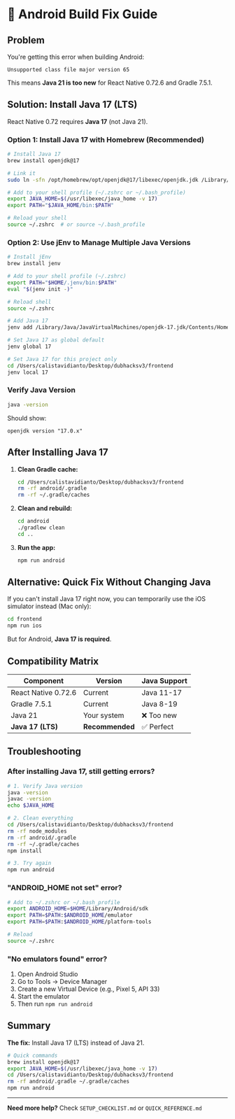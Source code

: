 # 🔧 Android Build Fix Guide

## Problem

You're getting this error when building Android:
```
Unsupported class file major version 65
```

This means **Java 21 is too new** for React Native 0.72.6 and Gradle 7.5.1.

## Solution: Install Java 17 (LTS)

React Native 0.72 requires **Java 17** (not Java 21).

### Option 1: Install Java 17 with Homebrew (Recommended)

```bash
# Install Java 17
brew install openjdk@17

# Link it
sudo ln -sfn /opt/homebrew/opt/openjdk@17/libexec/openjdk.jdk /Library/Java/JavaVirtualMachines/openjdk-17.jdk

# Add to your shell profile (~/.zshrc or ~/.bash_profile)
export JAVA_HOME=$(/usr/libexec/java_home -v 17)
export PATH="$JAVA_HOME/bin:$PATH"

# Reload your shell
source ~/.zshrc  # or source ~/.bash_profile
```

### Option 2: Use jEnv to Manage Multiple Java Versions

```bash
# Install jEnv
brew install jenv

# Add to your shell profile (~/.zshrc)
export PATH="$HOME/.jenv/bin:$PATH"
eval "$(jenv init -)"

# Reload shell
source ~/.zshrc

# Add Java 17
jenv add /Library/Java/JavaVirtualMachines/openjdk-17.jdk/Contents/Home

# Set Java 17 as global default
jenv global 17

# Set Java 17 for this project only
cd /Users/calistavidianto/Desktop/dubhacksv3/frontend
jenv local 17
```

### Verify Java Version

```bash
java -version
```

Should show:
```
openjdk version "17.0.x"
```

## After Installing Java 17

1. **Clean Gradle cache:**
   ```bash
   cd /Users/calistavidianto/Desktop/dubhacksv3/frontend
   rm -rf android/.gradle
   rm -rf ~/.gradle/caches
   ```

2. **Clean and rebuild:**
   ```bash
   cd android
   ./gradlew clean
   cd ..
   ```

3. **Run the app:**
   ```bash
   npm run android
   ```

## Alternative: Quick Fix Without Changing Java

If you can't install Java 17 right now, you can temporarily use the iOS simulator instead (Mac only):

```bash
cd frontend
npm run ios
```

But for Android, **Java 17 is required**.

## Compatibility Matrix

| Component | Version | Java Support |
|-----------|---------|--------------|
| React Native 0.72.6 | Current | Java 11-17 |
| Gradle 7.5.1 | Current | Java 8-19 |
| Java 21 | Your system | ❌ Too new |
| **Java 17 (LTS)** | **Recommended** | ✅ Perfect |

## Troubleshooting

### After installing Java 17, still getting errors?

```bash
# 1. Verify Java version
java -version
javac -version
echo $JAVA_HOME

# 2. Clean everything
cd /Users/calistavidianto/Desktop/dubhacksv3/frontend
rm -rf node_modules
rm -rf android/.gradle
rm -rf ~/.gradle/caches
npm install

# 3. Try again
npm run android
```

### "ANDROID_HOME not set" error?

```bash
# Add to ~/.zshrc or ~/.bash_profile
export ANDROID_HOME=$HOME/Library/Android/sdk
export PATH=$PATH:$ANDROID_HOME/emulator
export PATH=$PATH:$ANDROID_HOME/platform-tools

# Reload
source ~/.zshrc
```

### "No emulators found" error?

1. Open Android Studio
2. Go to Tools → Device Manager
3. Create a new Virtual Device (e.g., Pixel 5, API 33)
4. Start the emulator
5. Then run `npm run android`

## Summary

**The fix:** Install Java 17 (LTS) instead of Java 21.

```bash
# Quick commands
brew install openjdk@17
export JAVA_HOME=$(/usr/libexec/java_home -v 17)
cd /Users/calistavidianto/Desktop/dubhacksv3/frontend
rm -rf android/.gradle ~/.gradle/caches
npm run android
```

---

**Need more help?** Check `SETUP_CHECKLIST.md` or `QUICK_REFERENCE.md`
